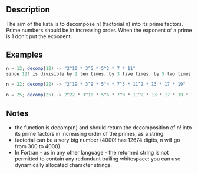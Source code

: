 ## Description
The aim of the kata is to decompose n! (factorial n) into its prime factors.
Prime numbers should be in increasing order. When the exponent of a prime is 1 don't put the exponent.
## Examples
```javascript
n = 12; decomp(12) -> "2^10 * 3^5 * 5^2 * 7 * 11"
since 12! is divisible by 2 ten times, by 3 five times, by 5 two times and by 7 and 11 only once.

n = 22; decomp(22) -> "2^19 * 3^9 * 5^4 * 7^3 * 11^2 * 13 * 17 * 19"

n = 25; decomp(25) -> 2^22 * 3^10 * 5^6 * 7^3 * 11^2 * 13 * 17 * 19 * 23
```
## Notes
- the function is decomp(n) and should return the decomposition of n! into its prime factors in increasing order of the primes, as a string.
- factorial can be a very big number (4000! has 12674 digits, n will go from 300 to 4000).
- In Fortran - as in any other language - the returned string is not permitted to contain any redundant trailing whitespace: you can use dynamically allocated character strings.